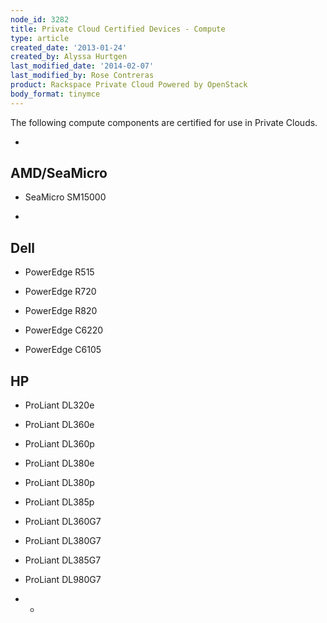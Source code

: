 ```yaml
---
node_id: 3282
title: Private Cloud Certified Devices - Compute
type: article
created_date: '2013-01-24'
created_by: Alyssa Hurtgen
last_modified_date: '2014-02-07'
last_modified_by: Rose Contreras
product: Rackspace Private Cloud Powered by OpenStack
body_format: tinymce
---
```


The following compute components are certified for use in Private
Clouds.


-

AMD/SeaMicro
------------

-   SeaMicro SM15000


-

Dell
----

-   PowerEdge R515

<!-- -->

-   PowerEdge R720

<!-- -->

-   PowerEdge R820

<!-- -->

-   PowerEdge C6220

<!-- -->

-   PowerEdge C6105



HP
--

-   ProLiant DL320e

<!-- -->

-   ProLiant DL360e

<!-- -->

-   ProLiant DL360p

<!-- -->

-   ProLiant DL380e

<!-- -->

-   ProLiant DL380p

<!-- -->

-   ProLiant DL385p

<!-- -->

-   ProLiant DL360G7

<!-- -->

-   ProLiant DL380G7

<!-- -->

-   ProLiant DL385G7

<!-- -->

-   ProLiant DL980G7



* *

